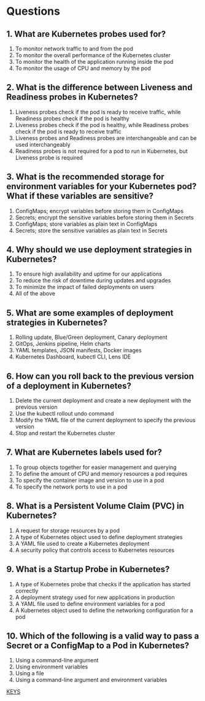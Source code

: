 # Questions

## 1. What are Kubernetes probes used for?
1) To monitor network traffic to and from the pod
2) To monitor the overall performance of the Kubernetes cluster
3) To monitor the health of the application running inside the pod
4) To monitor the usage of CPU and memory by the pod

## 2. What is the difference between Liveness and Readiness probes in Kubernetes?
1) Liveness probes check if the pod is ready to receive traffic, while Readiness probes check if the pod is healthy
2) Liveness probes check if the pod is healthy, while Readiness probes check if the pod is ready to receive traffic
3) Liveness probes and Readiness probes are interchangeable and can be used interchangeably
4) Readiness probes is not required for a pod to run in Kubernetes, but Liveness probe is required

## 3. What is the recommended storage for environment variables for your Kubernetes pod? What if these variables are sensitive?
1) ConfigMaps; encrypt variables before storing them in ConfigMaps
2) Secrets; encrypt the sensitive variables before storing them in Secrets
3) ConfigMaps; store variables as plain text in ConfigMaps
4) Secrets; store the sensitive variables as plain text in Secrets

## 4. Why should we use deployment strategies in Kubernetes?
1) To ensure high availability and uptime for our applications
2) To reduce the risk of downtime during updates and upgrades
3) To minimize the impact of failed deployments on users
4) All of the above

## 5. What are some examples of deployment strategies in Kubernetes?
1) Rolling update, Blue/Green deployment, Canary deployment
2) GitOps, Jenkins pipeline, Helm charts
3) YAML templates, JSON manifests, Docker images
4) Kubernetes Dashboard, kubectl CLI, Lens IDE

## 6. How can you roll back to the previous version of a deployment in Kubernetes?
1) Delete the current deployment and create a new deployment with the previous version
2) Use the kubectl rollout undo command
3) Modify the YAML file of the current deployment to specify the previous version
4) Stop and restart the Kubernetes cluster

## 7. What are Kubernetes labels used for?
1) To group objects together for easier management and querying
2) To define the amount of CPU and memory resources a pod requires
3) To specify the container image and version to use in a pod
4) To specify the network ports to use in a pod

## 8. What is a Persistent Volume Claim (PVC) in Kubernetes?
1) A request for storage resources by a pod
2) A type of Kubernetes object used to define deployment strategies
3) A YAML file used to create a Kubernetes deployment
4) A security policy that controls access to Kubernetes resources

## 9. What is a Startup Probe in Kubernetes?
1) A type of Kubernetes probe that checks if the application has started correctly
2) A deployment strategy used for new applications in production
3) A YAML file used to define environment variables for a pod
4) A Kubernetes object used to define the networking configuration for a pod

## 10. Which of the following is a valid way to pass a Secret or a ConfigMap to a Pod in Kubernetes?
1) Using a command-line argument
2) Using environment variables
3) Using a file
4) Using a command-line argument and environment variables

[KEYS](https://epam-my.sharepoint.com/:x:/r/personal/siarhei_svila_epam_com/_layouts/15/Doc.aspx?sourcedoc=%7B1AC18D44-6FEF-446D-85A8-F1251340425B%7D&file=Book.xlsx&action=default&mobileredirect=true)